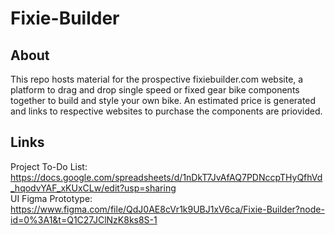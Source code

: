 # Fixie-Builder
## About
This repo hosts material for the prospective fixiebuilder.com website, a platform to drag and drop single speed or fixed gear bike components together to build and style your own bike. An estimated price is generated and links to respective websites to purchase the components are priovided.

## Links
Project To-Do List: https://docs.google.com/spreadsheets/d/1nDkT7JvAfAQ7PDNccpTHyQfhVd_hqodvYAF_xKUxCLw/edit?usp=sharing \
UI Figma Prototype: https://www.figma.com/file/QdJ0AE8cVr1k9UBJ1xV6ca/Fixie-Builder?node-id=0%3A1&t=Q1C27JClNzK8ks8S-1 
